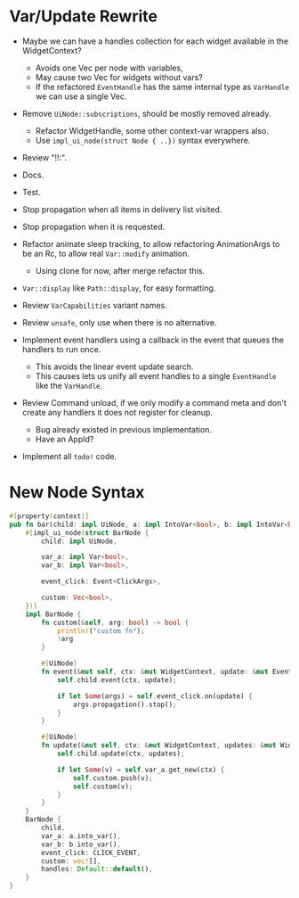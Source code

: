 # Var/Update Rewrite

* Maybe we can have a handles collection for each widget available in the WidgetContext?
    - Avoids one Vec per node with variables, 
    - May cause two Vec for widgets without vars?
    - If the refactored `EventHandle` has the same internal type as `VarHandle` we can use a single Vec.

* Remove `UiNode::subscriptions`, should be mostly removed already.
    - Refactor WidgetHandle, some other context-var wrappers also.
    - Use `impl_ui_node(struct Node { ..})` syntax everywhere.
* Review "!!:".
* Docs.
* Test.

* Stop propagation when all items in delivery list visited.
* Stop propagation when it is requested.
* Refactor animate sleep tracking, to allow refactoring AnimationArgs to be an Rc, to allow real `Var::modify` animation.
    - Using clone for now, after merge refactor this.

* `Var::display` like `Path::display`,  for easy formatting.
* Review `VarCapabilities` variant names.
* Review `unsafe`, only use when there is no alternative.

* Implement event handlers using a callback in the event that queues the handlers to run once. 
    - This avoids the linear event update search.
    - This causes lets us unify all event handles to a single `EventHandle` like the `VarHandle`.
* Review Command unload, if we only modify a command meta and don't create any handlers it does not register for cleanup.
    - Bug already existed in previous implementation.
    - Have an AppId?
* Implement all `todo!` code.

# New Node Syntax

```rust
#[property(context)]
pub fn bar(child: impl UiNode, a: impl IntoVar<bool>, b: impl IntoVar<bool>) -> impl UiNode {
    #[impl_ui_node(struct BarNode {
        child: impl UiNode,

        var_a: impl Var<bool>,
        var_b: impl Var<bool>,

        event_click: Event<ClickArgs>,

        custom: Vec<bool>,
    })]
    impl BarNode {
        fn custom(&self, arg: bool) -> bool {
            println!("custom fn");
            !arg
        }

        #[UiNode]
        fn event(&mut self, ctx: &mut WidgetContext, update: &mut EventUpdate) {
            self.child.event(ctx, update);

            if let Some(args) = self.event_click.on(update) {
                args.propagation().stop();
            }
        }

        #[UiNode]
        fn update(&mut self, ctx: &mut WidgetContext, updates: &mut WidgetUpdates) {
            self.child.update(ctx, updates);

            if let Some(v) = self.var_a.get_new(ctx) {
                self.custom.push(v);
                self.custom(v);
            }
        }
    }
    BarNode {
        child,
        var_a: a.into_var(),
        var_b: b.into_var(),
        event_click: CLICK_EVENT,
        custom: vec![],
        handles: Default::default(),
    }
}
```